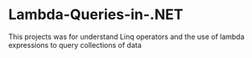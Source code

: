 # Lambda-Queries-in-.NET
This projects was for understand Linq operators and the use of lambda expressions to query collections of data
